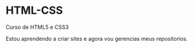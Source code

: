 # HTML-CSS
 Curso de HTML5 e CSS3

 Estou aprendendo a criar sites e agora vou gerencias meus repositorios.
